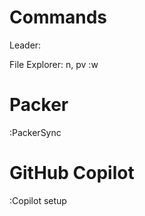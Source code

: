 # Commands

Leader:		<space>

File Explorer:	n, <leader>pv
:w
# Packer

:PackerSync

# GitHub Copilot

:Copilot setup
